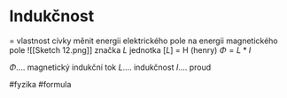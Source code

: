 # Indukčnost
= vlastnost cívky měnit energii elektrického pole na energii magnetického pole
![[Sketch 12.png]]
značka ${L}$
jednotka ${[L]}$ = H (henry)
${Φ = L * I}$

${Φ}$.... magnetický indukční tok
${L}$.... indukčnost
${I}$.... proud

#fyzika #formula 
